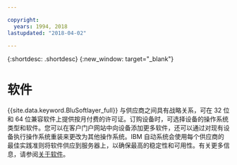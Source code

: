 ```yaml
---

copyright:
  years: 1994, 2018
lastupdated: "2018-04-02"

---
```


{:shortdesc: .shortdesc}
{:new_window: target="_blank"}

# 软件

{{site.data.keyword.BluSoftlayer_full}} 与供应商之间具有战略关系，可在 32 位和 64 位兼容软件上提供按月付费的许可证。订购设备时，可选择设备的操作系统类型和软件。您可以在客户门户网站中向设备添加更多软件，还可以通过对现有设备执行操作系统重装来更改为其他操作系统。IBM 自动系统会使用每个供应商的最佳实践准则将软件供应到服务器上，以确保最高的稳定性和可用性。有关更多信息，请参阅[关于软件](/docs/infrastructure/software/index.html)。
